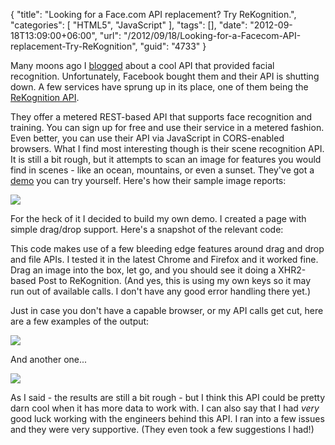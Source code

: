 {
	"title": "Looking for a Face.com API replacement? Try ReKognition.",
	"categories": [
		"HTML5",
		"JavaScript"
	],
	"tags": [],
	"date": "2012-09-18T13:09:00+06:00",
	"url": "/2012/09/18/Looking-for-a-Facecom-API-replacement-Try-ReKognition",
	"guid": "4733"
}

Many moons ago I <a href="http://www.raymondcamden.com/index.cfm/2011/11/7/Facecom-API-released">blogged</a> about a cool API that provided facial recognition. Unfortunately, Facebook bought them and their API is shutting down. A few services have sprung up in its place, one of them being the <a href="http://rekognition.com/">ReKognition API</a>.
<!--more-->
They offer a metered REST-based API that supports face recognition and training. You can sign up for free and use their service in a metered fashion. Even better, you can use their API via JavaScript in CORS-enabled browsers. What I find most interesting though is their scene recognition API. It is still a bit rough, but it attempts to scan an image for features you would find in scenes - like an ocean, mountains, or even a sunset. They've got a <a href="http://rekognition.com/demo/">demo</a> you can try yourself. Here's how their sample image reports:

<img src="http://www.raymondcamden.com/images/ScreenClip124.png" />

For the heck of it I decided to build my own demo. I created a page with simple drag/drop support. Here's a snapshot of the relevant code:

<script src="https://gist.github.com/3744017.js?file=gistfile1.js"></script>

This code makes use of a few bleeding edge features around drag and drop and file APIs. I tested it in the latest Chrome and Firefox and it worked fine. Drag an image into the box, let go, and you should see it doing a XHR2-based Post to ReKognition. (And yes, this is using my own keys so it may run out of available calls. I don't have any good error handling there yet.)

Just in case you don't have a capable browser, or my API calls get cut, here are a few examples of the output:

<img src="http://www.raymondcamden.com/images/09.18.2012-12.05.png" />

And another one...

<img src="http://www.raymondcamden.com/images/ScreenClip125.png" />

As I said - the results are still a bit rough - but I think this API could be pretty darn cool when it has more data to work with. I can also say that I had <i>very</i> good luck working with the engineers behind this API. I ran into a few issues and they were very supportive. (They even took a few suggestions I had!)